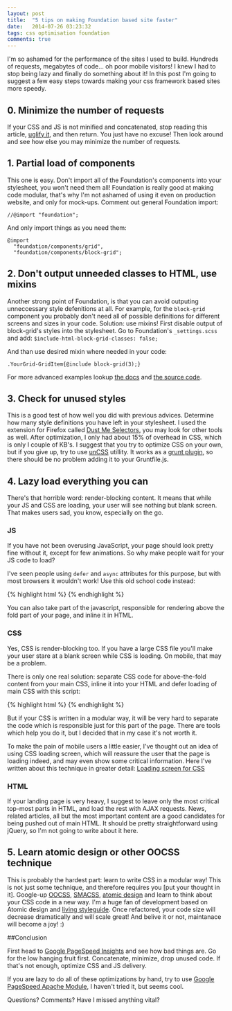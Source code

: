 ```yaml
---
layout: post
title:  "5 tips on making Foundation based site faster"
date:   2014-07-26 03:23:32
tags: css optimisation foundation
comments: true
---
```

I'm so ashamed for the performance of the sites I used to build. Hundreds of requests, megabytes of code… oh poor mobile visitors! I knew I had to stop being lazy and finally do something about it!
In this post I'm going to suggest a few easy steps towards making your css framework based sites more speedy.

## 0. Minimize the number of requests

If your CSS and JS is not minified and concatenated, stop reading this article, [uglify it](https://github.com/mishoo/UglifyJS), and then return. You just have no excuse! Then look around and see how else you may minimize the number of requests.

## 1. Partial load of components
This one is easy. Don't import all of the Foundation's components into your stylesheet, you won't need them all! Foundation is really good at making code modular, that's why I'm not ashamed of using it even on production website, and only for mock-ups.
Comment out general Foundation import: 

```
//@import "foundation";
```

And only import things as you need them:

```
@import
  "foundation/components/grid",
  "foundation/components/block-grid";
```

## 2. Don't output unneeded classes to HTML, use mixins

Another strong point of Foundation, is that you can avoid outputing unneccessary style defenitions at all.
For example, for the `block-grid` component you probably don't need all of possible definitions for different screens and sizes in your code. 
Solution: use mixins!
First disable output of block-grid's styles into the stylesheet. Go to Foundation's `_settings.scss` and add: `$include-html-block-grid-classes: false;`

And than use desired mixin where needed in your code:

```
.YourGrid-GridItem{@include block-grid(3);}
```

For more advanced examples lookup [the docs](http://foundation.zurb.com/docs/) and [the source code](https://github.com/zurb/foundation/tree/master/scss/foundation/components).

## 3. Check for unused styles

This is a good test of how well you did with previous advices. Determine how many style definitions you have left in your stylesheet. I used the extension for Firefox called [Dust Me Selectors](https://addons.mozilla.org/en-US/firefox/addon/dust-me-selectors/), you may look for other tools as well.
After optimization, I only had about 15% of overhead in CSS, which is only I couple of KB's. I suggest that you try to optimize CSS on your own, but if you give up, try to use [unCSS](https://github.com/giakki/uncss) utillity. It works as a [grunt plugin](https://github.com/addyosmani/grunt-uncss), so there should be no problem adding it to your Gruntfile.js. 

## 4. Lazy load everything you can

There's that horrible word: render-blocking content. It means that while your JS and CSS are loading, your user will see nothing but blank screen. That makes users sad, you know, especially on the go.

### JS

If you have not been overusing JavaScript, your page should look pretty fine without it, except for few animations. So why make people wait for your JS code to load?

I've seen people using `defer` and `async` attributes for this purpose, but with most browsers it wouldn't work! Use this old school code instead:

{% highlight html %}
    <script type="text/javascript">
    function downloadJSAtOnload() {
    var element = document.createElement("script");
    element.src = "/path/to/your.js";
    document.body.appendChild(element);
    }
    if (window.addEventListener)
    window.addEventListener("load", downloadJSAtOnload, false);
    else if (window.attachEvent)
    window.attachEvent("onload", downloadJSAtOnload);
    else window.onload = downloadJSAtOnload;
    </script>
{% endhighlight %}

You can also take part of the javascript, responsible for rendering above the fold part of your page, and inline it in HTML.

### CSS

Yes, CSS is render-blocking too. If you have a large CSS file you'll make your user stare at a blank screen while CSS is loading. On mobile, that may be a problem.

There is only one real solution: separate CSS code for above-the-fold content from your main CSS, inline it into your HTML and defer loading of main CSS with this script:

{% highlight html %}
    <script type="text/javascript">
    function loadCSS(e,t,n){"use strict";var i=window.document.createElement("link");var o=t||window.document.getElementsByTagName("script")[0];i.rel="stylesheet";i.href=e;i.media="only x";o.parentNode.insertBefore(i,o);setTimeout(function(){i.media=n||"all"})}
    loadCSS( "/path/to/your.css" );
    </script>
    <noscript>
      <link href="/path/to/your.css" type="text/css" rel="stylesheet"/>
    </noscript>
{% endhighlight %}

But if your CSS is written in a modular way, it will be very hard to separate the code which is responsible just for this part of the page. There are tools which help you do it, but I decided that in my case it's not worth it.

To make the pain of mobile users a little easier, I've thought out an idea of using CSS loading screen, which will reassure the user that the page is loading indeed, and may even show some critical information. Here I've written about this technique in greater detail: [Loading screen for CSS](http://dimaip.github.io/2014/07/17/css-loading-screen/)

### HTML

If your landing page is very heavy, I suggest to leave only the most critical top-most parts in HTML, and load the rest with AJAX requests. News, related articles, all but the most important content are a good candidates for being pushed out of main HTML.
It should be pretty straightforward using jQuery, so I'm not going to write about it here. 

## 5. Learn atomic design or other OOCSS technique

This is probably the hardest part: learn to write CSS in a modular way! This is not just some technique, and therefore requires you [put your thought in it]. Google-up [OOCSS](https://github.com/stubbornella/oocss/wiki), [SMACSS](http://smacss.com/), [atomic design](http://bradfrostweb.com/blog/post/atomic-web-design/) and learn to think about your CSS code in a new way. I'm a huge fan of development based on Atomic design and [living styleguide](http://alistapart.com/article/creating-style-guides).
Once refactored, your code size will decrease dramatically and will scale great! And belive it or not, maintanace will become a joy! :)



##Conclusion

First head to [Google PageSpeed Insights](https://developers.google.com/speed/pagespeed/insights/) and see how bad things are. Go for the low hanging fruit first. Concatenate, minimize, drop unused code. If that's not enough, optimize CSS and JS delivery.

If you are lazy to do all of these optimizations by hand, try to use [Google PageSpeed Apache Module](https://developers.google.com/speed/pagespeed/module), I haven't tried it, but seems cool.

Questions? Comments? Have I missed anything vital?
